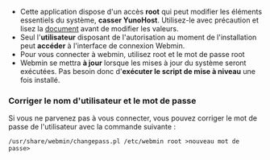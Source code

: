 * Cette application dispose d'un accès **root** qui peut modifier les éléments essentiels du système, **casser YunoHost**. Utilisez-le avec précaution et lisez la [document](https://doxfer.webmin.com/Webmin/Main_Page) avant de modifier les valeurs.
* Seul l'**utilisateur** disposant de l'autorisation au moment de l'installation peut **accéder** à l'interface de connexion Webmin.
* Pour vous connecter à webmin, utilisez root et le mot de passe root
* Webmin se mettra **à jour** lorsque les mises à jour du système seront exécutées. Pas besoin donc d'**exécuter le script de mise à niveau** une fois installé.

### Corriger le nom d'utilisateur et le mot de passe

Si vous ne parvenez pas à vous connecter, vous pouvez corriger le mot de passe de l'utilisateur avec la commande suivante :
```
/usr/share/webmin/changepass.pl /etc/webmin root >nouveau mot de passe>
```